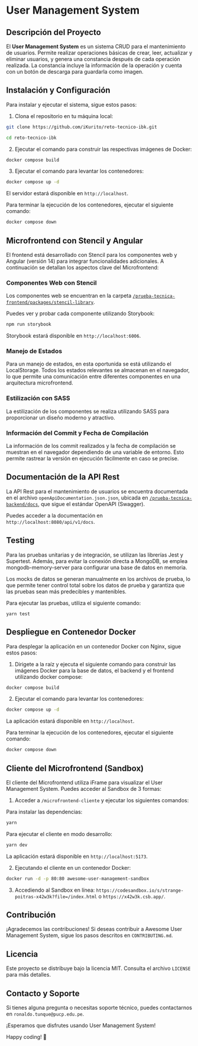 # User Management System

<!-- ![User Management System Logo](logo.png) -->

## Descripción del Proyecto

El **User Management System** es un sistema CRUD para el mantenimiento de usuarios. Permite realizar operaciones básicas de crear, leer, actualizar y eliminar usuarios, y genera una constancia después de cada operación realizada. La constancia incluye la información de la operación y cuenta con un botón de descarga para guardarla como imagen.

## Instalación y Configuración

Para instalar y ejecutar el sistema, sigue estos pasos:

1. Clona el repositorio en tu máquina local:

```bash
git clone https://github.com/iKurito/reto-tecnico-ibk.git
```

```bash
cd reto-tecnico-ibk
```

2. Ejecutar el comando para construir las respectivas imágenes de Docker:

```bash
docker compose build
```

3. Ejecutar el comando para levantar los contenedores:

```bash
docker compose up -d
```

El servidor estará disponible en `http://localhost`.

Para terminar la ejecución de los contenedores, ejecutar el siguiente comando:

```bash
docker compose down
```

## Microfrontend con Stencil y Angular

El frontend está desarrollado con Stencil para los componentes web y Angular (versión 14) para integrar funcionalidades adicionales. A continuación se detallan los aspectos clave del Microfrontend:

### Componentes Web con Stencil

Los componentes web se encuentran en la carpeta <a href="https://github.com/iKurito/reto-tecnico-ibk/tree/main/prueba-tecnica-frontend/packages/stencil-library" target="_blank" >`/prueba-tecnica-frontend/packages/stencil-library`</a>.

Puedes ver y probar cada componente utilizando Storybook:

```bash
npm run storybook
```

Storybook estará disponible en `http://localhost:6006`.

### Manejo de Estados

Para un manejo de estados, en esta oportunida se está utilizando el LocalStorage. Todos los estados relevantes se almacenan en el navegador, lo que permite una comunicación entre diferentes componentes en una arquitectura microfrontend.

### Estilización con SASS

La estilización de los componentes se realiza utilizando SASS para proporcionar un diseño moderno y atractivo.

### Información del Commit y Fecha de Compilación

La información de los commit realizados y la fecha de compilación se muestran en el navegador dependiendo de una variable de entorno. Esto permite rastrear la versión en ejecución fácilmente en caso se precise.

## Documentación de la API Rest

La API Rest para el mantenimiento de usuarios se encuentra documentada en el archivo `openApiDocumentation.json.json`, ubicada en <a href="https://github.com/iKurito/reto-tecnico-ibk/tree/main/prueba-tecnica-backend/docs">`/prueba-tecnica-backend/docs`</a>, que sigue el estándar OpenAPI (Swagger).

Puedes acceder a la documentación en `http://localhost:8080/api/v1/docs`.

## Testing

Para las pruebas unitarias y de integración, se utilizan las librerías Jest y Supertest. Además, para evitar la conexión directa a MongoDB, se emplea mongodb-memory-server para configurar una base de datos en memoria.

Los mocks de datos se generan manualmente en los archivos de prueba, lo que permite tener control total sobre los datos de prueba y garantiza que las pruebas sean más predecibles y mantenibles.

Para ejecutar las pruebas, utiliza el siguiente comando:

```
yarn test
```

## Despliegue en Contenedor Docker

Para desplegar la aplicación en un contenedor Docker con Nginx, sigue estos pasos:

1. Dirigete a la raíz y ejecuta el siguiente comando para construir las imágenes Docker para la base de datos, el backend y el frontend utilizando docker compose:

```bash
docker compose build
```

2. Ejecutar el comando para levantar los contenedores:

```bash
docker compose up -d
```

La aplicación estará disponible en `http://localhost`.

Para terminar la ejecución de los contenedores, ejecutar el siguiente comando:

```bash
docker compose down
```

## Cliente del Microfrontend (Sandbox)

El cliente del Microfrontend utiliza iFrame para visualizar el User Management System. Puedes acceder al Sandbox de 3 formas:

1. Acceder a `/microfrontend-cliente` y ejecutar los siguientes comandos:

Para instalar las dependencias:

```bash
yarn
```

Para ejecutar el cliente en modo desarrollo:

```bash
yarn dev
```

La aplicación estará disponible en `http://localhost:5173`.

2. Ejecutando el cliente en un contenedor Docker:

```bash
docker run -d -p 80:80 awesome-user-management-sandbox
```

3. Accediendo al Sandbox en línea: `https://codesandbox.io/s/strange-poitras-x42w3k?file=/index.html` o `https://x42w3k.csb.app/`.

## Contribución

¡Agradecemos las contribuciones! Si deseas contribuir a Awesome User Management System, sigue los pasos descritos en `CONTRIBUTING.md`.

## Licencia

Este proyecto se distribuye bajo la licencia MIT. Consulta el archivo `LICENSE` para más detalles.

## Contacto y Soporte

Si tienes alguna pregunta o necesitas soporte técnico, puedes contactarnos en `ronaldo.tunque@pucp.edu.pe`.

¡Esperamos que disfrutes usando User Management System!

Happy coding! 🚀
